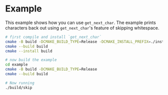 # Example

This example shows how you can use `get_next_char`. The example prints characters
back out using `get_next_char`'s feature of skipping whitespace.

```bash
# first compile and install `get_next_char`
cmake -B build -DCMAKE_BUILD_TYPE=Release -DCMAKE_INSTALL_PREFIX=./install
cmake --build build
cmake --install build

# now build the example
cd example
cmake -B build -DCMAKE_BUILD_TYPE=Release
cmake --build build

# Now running
./build/skip
```
